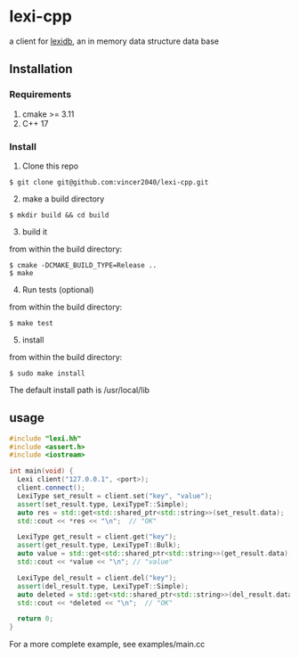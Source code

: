 # lexi-cpp

a client for [lexidb](https://github.com/vincer2040/lexidb), an in memory data structure data base

## Installation

### Requirements

1. cmake >= 3.11
2. C++ 17

### Install

1. Clone this repo

```console
$ git clone git@github.com:vincer2040/lexi-cpp.git
```

2. make a build directory

```console
$ mkdir build && cd build
```

3. build it

from within the build directory:

```console
$ cmake -DCMAKE_BUILD_TYPE=Release ..
$ make
```

4. Run tests (optional)

from within the build directory:

```console
$ make test
```

5. install

from within the build directory:

```console
$ sudo make install
```

The default install path is /usr/local/lib

## usage

```cpp
#include "lexi.hh"
#include <assert.h>
#include <iostream>

int main(void) {
  Lexi client("127.0.0.1", <port>);
  client.connect();
  LexiType set_result = client.set("key", "value");
  assert(set_result.type, LexiTypeT::Simple);
  auto res = std::get<std::shared_ptr<std::string>>(set_result.data);
  std::cout << *res << "\n";  // "OK"

  LexiType get_result = client.get("key");
  assert(get_result.type, LexiTypeT::Bulk);
  auto value = std::get<std::shared_ptr<std::string>>(get_result.data);
  std::cout << *value << "\n"; // "value"

  LexiType del_result = client.del("key");
  assert(del_result.type, LexiTypeT::Simple);
  auto deleted = std::get<std::shared_ptr<std::string>>(del_result.data);
  std::cout << *deleted << "\n";  // "OK"

  return 0;
}
```

For a more complete example, see examples/main.cc


